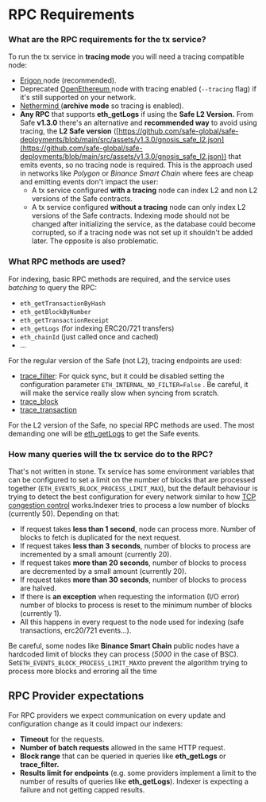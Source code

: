# RPC Requirements

### What are the RPC requirements for the tx service? <a href="#what-are-the-rpc-requirements-for-the-tx-service" id="what-are-the-rpc-requirements-for-the-tx-service"></a>

To run the tx service in **tracing mode** you will need a tracing compatible node:

* [Erigon ](https://github.com/ledgerwatch/erigon)node (recommended).
* Deprecated [OpenEthereum ](https://github.com/openethereum/openethereum)node with tracing enabled (`--tracing` flag) if it's still supported on your network.
* [Nethermind ](https://nethermind.io/)(**archive mode** so tracing is enabled).
* **Any RPC** that supports **eth_getLogs** if using the **Safe L2 Version.** From Safe **v1.3.0** there's an alternative and **recommended way** to avoid using tracing, the **L2 Safe version** ([https://github.com/safe-global/safe-deployments/blob/main/src/assets/v1.3.0/gnosis_safe_l2.json](https://github.com/safe-global/safe-deployments/blob/main/src/assets/v1.3.0/gnosis_safe_l2.json)) that emits events, so no tracing node is required. This is the approach used in networks like _Polygon_ or _Binance Smart Chain_ where fees are cheap and emitting events don't impact the user:
  * A tx service configured **with a tracing** node can index L2 and non L2 versions of the Safe contracts.
  * A tx service configured **without a tracing** node can only index L2 versions of the Safe contracts. Indexing mode should not be changed after initializing the service, as the database could become corrupted, so if a tracing node was not set up it shouldn't be added later. The opposite is also problematic.

### What RPC methods are used? <a href="#what-rpc-methods-are-used" id="what-rpc-methods-are-used"></a>

For indexing, basic RPC methods are required, and the service uses _batching_ to query the RPC:

* `eth_getTransactionByHash`
* `eth_getBlockByNumber`
* `eth_getTransactionReceipt`
* `eth_getLogs` (for indexing ERC20/721 transfers)
* `eth_chainId` (just called once and cached)
* ...

For the regular version of the Safe (not L2), tracing endpoints are used:

* ​[trace_filter](https://openethereum.github.io/JSONRPC-trace-module#trace_filter): For quick sync, but it could be disabled setting the configuration parameter `ETH_INTERNAL_NO_FILTER=False` . Be careful, it will make the service really slow when syncing from scratch.
* ​[trace_block](https://openethereum.github.io/JSONRPC-trace-module#trace_block)​
* ​[trace_transaction](https://openethereum.github.io/JSONRPC-trace-module#trace_transaction)​

For the L2 version of the Safe, no special RPC methods are used. The most demanding one will be [eth_getLogs](https://ethereum.org/en/developers/docs/apis/json-rpc/#eth_getlogs) to get the Safe events.

### How many queries will the tx service do to the RPC? <a href="#how-many-queries-will-the-tx-service-do-to-the-rpc" id="how-many-queries-will-the-tx-service-do-to-the-rpc"></a>

That's not written in stone. Tx service has some environment variables that can be configured to set a limit on the number of blocks that are processed together (`ETH_EVENTS_BLOCK_PROCESS_LIMIT_MAX`), but the default behaviour is trying to detect the best configuration for every network similar to how [TCP congestion control](https://en.wikipedia.org/wiki/TCP_congestion_control) works.Indexer tries to process a low number of blocks (currently 50). Depending on that:

* If request takes **less than 1 second**, node can process more. Number of blocks to fetch is duplicated for the next request.
* If request takes **less than 3 seconds**, number of blocks to process are incremented by a small amount (currently 20).
* If request takes **more than 20 seconds**, number of blocks to process are decremented by a small amount (currently 20).
* If request takes **more than 30 seconds**, number of blocks to process are halved.
* If there is **an exception** when requesting the information (I/O error) number of blocks to process is reset to the minimum number of blocks (currently 1).
* All this happens in every request to the node used for indexing (safe transactions, erc20/721 events...).

Be careful, some nodes like **Binance Smart Chain** public nodes have a hardcoded limit of blocks they can process (_5000_ in the case of BSC). Set`ETH_EVENTS_BLOCK_PROCESS_LIMIT_MAX`to prevent the algorithm trying to process more blocks and erroring all the time

## **RPC Provider expectations**

For RPC providers we expect communication on every update and configuration change as it could impact our indexers:

* **Timeout** for the requests.
* **Number of** **batch requests** allowed in the same HTTP request.
* **Block range** that can be queried in queries like **eth_getLogs** or **trace_filter.**
* **Results limit for endpoints** (e.g. some providers implement a limit to the number of results of queries like **eth_getLogs**). Indexer is expecting a failure and not getting capped results.

